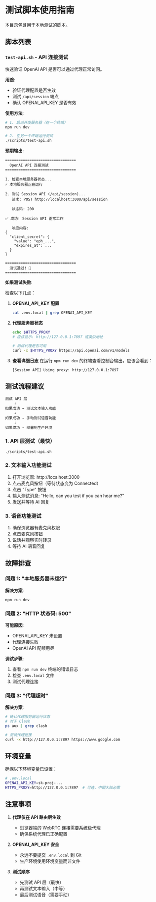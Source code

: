 # 测试脚本使用指南

本目录包含用于本地测试的脚本。

## 脚本列表

### `test-api.sh` - API 连接测试

快速验证 OpenAI API 是否可以通过代理正常访问。

**用途**:
- 验证代理配置是否生效
- 测试 `/api/session` 端点
- 确认 OPENAI_API_KEY 是否有效

**使用方法**:

```bash
# 1. 启动开发服务器（在一个终端）
npm run dev

# 2. 在另一个终端运行测试
./scripts/test-api.sh
```

**预期输出**:

```
================================
  OpenAI API 连接测试
================================

1. 检查本地服务器状态...
✓ 本地服务器正在运行

2. 测试 Session API (/api/session)...
   请求: POST http://localhost:3000/api/session

   状态码: 200

✅ 成功! Session API 正常工作

   响应内容:
{
  "client_secret": {
    "value": "eph_...",
    "expires_at": ...
  }
}

================================
  测试通过! 🎉
================================
```

**如果测试失败**:

检查以下几点：

1. **OPENAI_API_KEY 配置**
   ```bash
   cat .env.local | grep OPENAI_API_KEY
   ```

2. **代理服务器状态**
   ```bash
   echo $HTTPS_PROXY
   # 应该显示: http://127.0.0.1:7897 或类似地址

   # 测试代理是否可用
   curl -x $HTTPS_PROXY https://api.openai.com/v1/models
   ```

3. **查看详细日志**
   在运行 `npm run dev` 的终端查看控制台输出，应该会看到：
   ```
   [Session API] Using proxy: http://127.0.0.1:7897
   ```

## 测试流程建议

```
测试 API 层
    ↓
如果成功 → 测试文本输入功能
    ↓
如果成功 → 手动测试语音功能
    ↓
如果成功 → 部署到生产环境
```

### 1. API 层测试（最快）

```bash
./scripts/test-api.sh
```

### 2. 文本输入功能测试

1. 打开浏览器: http://localhost:3000
2. 点击麦克风按钮（等待状态变为 Connected）
3. 点击 "Type" 按钮
4. 输入测试消息: "Hello, can you test if you can hear me?"
5. 发送并等待 AI 回复

### 3. 语音功能测试

1. 确保浏览器有麦克风权限
2. 点击麦克风按钮
3. 说话并观察实时转录
4. 等待 AI 语音回复

## 故障排查

### 问题 1: "本地服务器未运行"

**解决方案**:
```bash
npm run dev
```

### 问题 2: "HTTP 状态码: 500"

**可能原因**:
- OPENAI_API_KEY 未设置
- 代理连接失败
- OpenAI API 配额用尽

**调试步骤**:
1. 查看 `npm run dev` 终端的错误日志
2. 检查 `.env.local` 文件
3. 测试代理连接

### 问题 3: "代理超时"

**解决方案**:
```bash
# 确认代理服务器运行状态
# 对于 Clash
ps aux | grep clash

# 测试代理连接
curl -x http://127.0.0.1:7897 https://www.google.com
```

## 环境变量

确保以下环境变量已设置：

```bash
# .env.local
OPENAI_API_KEY=sk-proj-...
HTTPS_PROXY=http://127.0.0.1:7897  # 可选，中国大陆必需
```

## 注意事项

1. **代理仅在 API 路由层生效**
   - 浏览器端的 WebRTC 连接需要系统级代理
   - 确保系统代理已正确配置

2. **OPENAI_API_KEY 安全**
   - 永远不要提交 `.env.local` 到 Git
   - 生产环境使用环境变量而非文件

3. **测试顺序**
   - 先测试 API 层（最快）
   - 再测试文本输入（中等）
   - 最后测试语音（需要手动）
